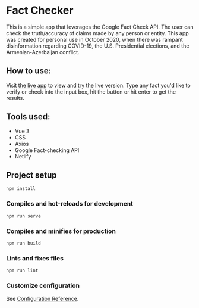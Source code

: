 # Fact Checker

This is a simple app that leverages the Google Fact Check API.  The user can check the truth/accuracy of claims made by any person or entity.  This app was created for personal use in October 2020, when there was rampant disinformation regarding COVID-19, the U.S. Presidential elections, and the Armenian-Azerbaijan conflict.

## How to use: 

Visit [the live app](https://fact-checker.netlify.app) to view and try the live version. Type any fact you'd like to verify or check into the input box, hit the button or hit enter to get the results.

## Tools used:
- Vue 3
- CSS
- Axios
- Google Fact-checking API
- Netlify

## Project setup
```
npm install
```

### Compiles and hot-reloads for development
```
npm run serve
```

### Compiles and minifies for production
```
npm run build
```

### Lints and fixes files
```
npm run lint
```

### Customize configuration
See [Configuration Reference](https://cli.vuejs.org/config/).
